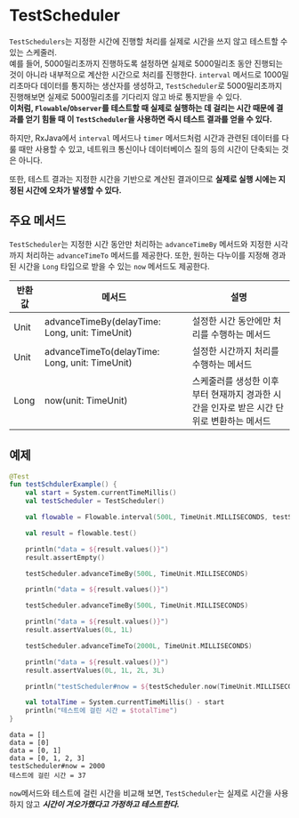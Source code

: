 # TestScheduler

`TestSchedulers`는 지정한 시간에 진행할 처리를 실제로 시간을 쓰지 않고 테스트할 수 있는 스케줄러. </br>
예를 들어, 5000밀리초까지 진행하도록 설정하면 실제로 5000밀리초 동안 진행되는 것이 아니라 내부적으로 계산한 시간으로 처리를 진행한다. `interval` 메서드로 1000밀리초마다 데이터를 통지하는 생산자를
생성하고,
`TestScheduler`로 5000밀리초까지 진행해보면 실제로 5000밀리초를 기다리지 않고 바로 통지받을 수 있다. </br>
**이처럼, `Flowable`/`Observer`를 테스트할 때 실제로 실행하는 데 걸리는 시간 때문에 결과를 얻기 힘들 때 이 `TestScheduler`을 사용하면 즉시 테스트 결과를 얻을 수 있다.**

하지만, RxJava에서 `interval` 메서드나 `timer` 메서드처럼 시간과 관련된 데이터를 다룰 때만 사용할 수 있고, 네트워크 통신이나 데이터베이스 질의 등의 시간이 단축되는 것은 아니다.

또한, 테스트 결과는 지정한 시간을 기반으로 계산된 결과이므로 **실제로 실행 시에는 지정된 시간에 오차가 발생할 수 있다.**

## 주요 메서드

`TestScheduler`는 지정한 시간 동안만 처리하는 `advanceTimeBy` 메서드와 지정한 시각까지 처리하는 `advanceTimeTo` 메서드를 제공한다. 또한, 원하는 다누이를 지정해 경과된
시간을 `Long` 타입으로 받을 수 있는 `now` 메서드도 제공한다.

| 반환값  | 메서드                                            | 설명                                                 |
|------|------------------------------------------------|----------------------------------------------------|
| Unit | advanceTimeBy(delayTime: Long, unit: TimeUnit) | 설정한 시간 동안에만 처리를 수행하는 메서드                           |
| Unit | advanceTimeTo(delayTime: Long, unit: TimeUnit) | 설정한 시간까지 처리를 수행하는 메서드                              |
| Long | now(unit: TimeUnit)                            | 스케줄러를 생성한 이후부터 현재까지 경과한 시간을 인자로 받은 시간 단위로 변환하는 메서드 |

## 예제

```kotlin
@Test
fun testSchdulerExample() {
    val start = System.currentTimeMillis()
    val testScheduler = TestScheduler()

    val flowable = Flowable.interval(500L, TimeUnit.MILLISECONDS, testScheduler)

    val result = flowable.test()

    println("data = ${result.values()}")
    result.assertEmpty()

    testScheduler.advanceTimeBy(500L, TimeUnit.MILLISECONDS)

    println("data = ${result.values()}")

    testScheduler.advanceTimeBy(500L, TimeUnit.MILLISECONDS)

    println("data = ${result.values()}")
    result.assertValues(0L, 1L)

    testScheduler.advanceTimeTo(2000L, TimeUnit.MILLISECONDS)

    println("data = ${result.values()}")
    result.assertValues(0L, 1L, 2L, 3L)

    println("testScheduler#now = ${testScheduler.now(TimeUnit.MILLISECONDS)}")

    val totalTime = System.currentTimeMillis() - start
    println("테스트에 걸린 시간 = $totalTime")
}
```

```text
data = []
data = [0]
data = [0, 1]
data = [0, 1, 2, 3]
testScheduler#now = 2000
테스트에 걸린 시간 = 37
```

`now`메서드와 테스트에 걸린 시간을 비교해 보면, `TestScheduler`는 실제로 시간을 사용하지 않고 ***시간이 겨오가했다고 가정하고 테스트한다.***